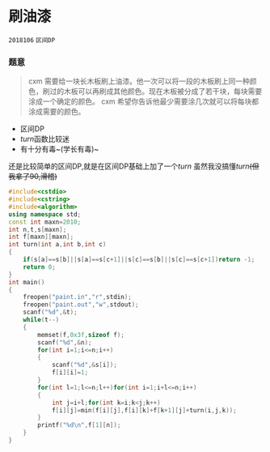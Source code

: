 # 刷油漆
`2018106`
`区间DP`

### 题意
> cxm 需要给一块长木板刷上油漆。他一次可以将一段的木板刷上同一种颜色，刷过的木板可以再刷成其他颜色。现在木板被分成了若干块，每块需要涂成一个确定的颜色。 cxm 希望你告诉他最少需要涂几次就可以将每块都涂成需要的颜色。

- 区间DP
- $turn$函数比较迷
- 有十分有毒~(学长有毒)~

还是比较简单的区间DP,就是在区间DP基础上加了一个$turn$
虽然我没搞懂$turn$~~(但我拿了90,滑稽)~~

```cpp
#include<cstdio>
#include<cstring>
#include<algorithm>
using namespace std;
const int maxn=2010;
int n,t,s[maxn];
int f[maxn][maxn];
int turn(int a,int b,int c)
{
	if(s[a]==s[b]||s[a]==s[c+1]||s[c]==s[b]||s[c]==s[c+1])return -1;
	return 0;
}
int main()
{
	freopen("paint.in","r",stdin);
	freopen("paint.out","w",stdout);
	scanf("%d",&t);
	while(t--)
	{
		memset(f,0x3f,sizeof f);
		scanf("%d",&n);
		for(int i=1;i<=n;i++)
		{
		 	scanf("%d",&s[i]);
		 	f[i][i]=1;
		}
		for(int l=1;l<=n;l++)for(int i=1;i+l<=n;i++)
		{
		 	int j=i+l;for(int k=i;k<j;k++)
		 	f[i][j]=min(f[i][j],f[i][k]+f[k+1][j]+turn(i,j,k));
		}
		printf("%d\n",f[1][n]);
	}
}
```
<!--stackedit_data:
eyJoaXN0b3J5IjpbNzcyNzcxNjM0XX0=
-->